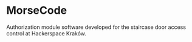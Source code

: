 MorseCode
=========

Authorization module software developed for the staircase door access control at Hackerspace Kraków.
